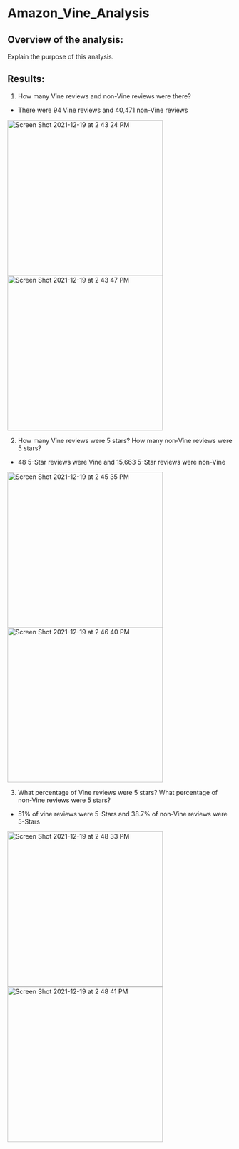 # Amazon_Vine_Analysis

## Overview of the analysis: 
Explain the purpose of this analysis.

## Results:

1. How many Vine reviews and non-Vine reviews were there?
- There were 94 Vine reviews and 40,471 non-Vine reviews

<img width="348" alt="Screen Shot 2021-12-19 at 2 43 24 PM" src="https://user-images.githubusercontent.com/89141436/146688609-56599427-445f-4b9c-87d3-af30ad0f607e.png">

<img width="348" alt="Screen Shot 2021-12-19 at 2 43 47 PM" src="https://user-images.githubusercontent.com/89141436/146688604-a2b2c100-234b-44c9-97be-c7a3482db2a2.png">

2. How many Vine reviews were 5 stars? How many non-Vine reviews were 5 stars?
- 48 5-Star reviews were Vine and 15,663 5-Star reviews were non-Vine

<img width="348" alt="Screen Shot 2021-12-19 at 2 45 35 PM" src="https://user-images.githubusercontent.com/89141436/146688678-7f0c5722-23e1-49d7-b900-08750891b9b3.png">

<img width="348" alt="Screen Shot 2021-12-19 at 2 46 40 PM" src="https://user-images.githubusercontent.com/89141436/146688679-73547554-2b41-40b2-9b03-84bf5ec38fe4.png">

3. What percentage of Vine reviews were 5 stars? What percentage of non-Vine reviews were 5 stars?
- 51% of vine reviews were 5-Stars and 38.7% of non-Vine reviews were 5-Stars

<img width="348" alt="Screen Shot 2021-12-19 at 2 48 33 PM" src="https://user-images.githubusercontent.com/89141436/146688738-8d3f87a3-53c9-4a3f-9a8a-8b5cca681089.png">

<img width="348" alt="Screen Shot 2021-12-19 at 2 48 41 PM" src="https://user-images.githubusercontent.com/89141436/146688739-03f3706b-c8c1-4dd7-9d4c-619596f196b4.png">
